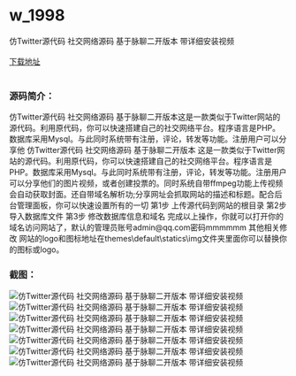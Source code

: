 # w_1998
仿Twitter源代码 社交网络源码 基于脉聊二开版本 带详细安装视频
<br/></br>
[下载地址](https://www.uuid2.com/1998.html "下载地址")
<br/></br>
<h3>源码简介：</h3>
<p>仿Twitter源代码 社交网络源码 基于脉聊二开版本这是一款类似于Twitter网站的源代码。利用原代码，你可以快速搭建自己的社交网络平台。程序语言是PHP。数据库采用Mysql。与此同时系统带有注册，评论，转发等功能。注册用户可以分享他
仿Twitter源代码 社交网络源码 基于脉聊二开版本
这是一款类似于Twitter网站的源代码。利用原代码，你可以快速搭建自己的社交网络平台。程序语言是PHP。数据库采用Mysql。与此同时系统带有注册，评论，转发等功能。注册用户可以分享他们的图片视频，或者创建投票的。同时系统自带ffmpeg功能上传视频会自动获取封面。还自带域名解析功;分享网址会抓取网站的描述和标题。配合后台管理面板，你可以快速设置所有的一切
第1步
上传源代码到网站的根目录
第2步
导入数据库文件
第3步
修改数据库信息和域名
完成以上操作，你就可以打开你的域名访问网站了，默认的管理员账号admin@qq.com密码mmmmmm
其他相关修改
网站的logo和图标地址在themes\default\statics\img文件夹里面你可以替换你的图标或logo。<p>
<p>      <p>
<h3>截图：</h3>
<img src="https://www.uuid2.com/wp-content/uploads/img/202203/39b4cd8856.png" alt="仿Twitter源代码 社交网络源码 基于脉聊二开版本 带详细安装视频"><img src="https://www.uuid2.com/wp-content/uploads/img/202203/7d437af662.png" alt="仿Twitter源代码 社交网络源码 基于脉聊二开版本 带详细安装视频"><img src="https://www.uuid2.com/wp-content/uploads/img/202203/a6ad3d3655.png" alt="仿Twitter源代码 社交网络源码 基于脉聊二开版本 带详细安装视频"><img src="https://www.uuid2.com/wp-content/uploads/img/202203/a6ad3d3294.jpg" alt="仿Twitter源代码 社交网络源码 基于脉聊二开版本 带详细安装视频"><img src="https://www.uuid2.com/wp-content/uploads/img/202203/49693e8795.png" alt="仿Twitter源代码 社交网络源码 基于脉聊二开版本 带详细安装视频"><img src="https://www.uuid2.com/wp-content/uploads/img/202203/49693e8496.png" alt="仿Twitter源代码 社交网络源码 基于脉聊二开版本 带详细安装视频"><img src="https://www.uuid2.com/wp-content/uploads/img/202203/b1b8abb190.png" alt="仿Twitter源代码 社交网络源码 基于脉聊二开版本 带详细安装视频">
